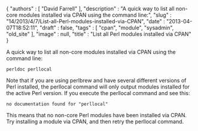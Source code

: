 {
   "authors" : [
      "David Farrell"
   ],
   "description" : "A quick way to list all non-core modules installed via CPAN using the command line:",
   "slug" : "14/2013/4/7/List-all-Perl-modules-installed-via-CPAN",
   "date" : "2013-04-07T18:52:11",
   "draft" : false,
   "tags" : [
      "cpan",
      "module",
      "sysadmin",
      "old_site"
   ],
   "image" : null,
   "title" : "List all Perl modules installed via CPAN"
}

A quick way to list all non-core modules installed via CPAN using the command line:

``` prettyprint
perldoc perllocal
```

Note that if you are using perlbrew and have several different versions of Perl installed, the perllocal command will only output modules installed for the active Perl version. If you execute the perllocal command and see this:

``` prettyprint
no documentation found for "perllocal"
```

This means that no non-core Perl modules have been installed via CPAN. Try installing a module via CPAN, and then retry the perllocal command.

